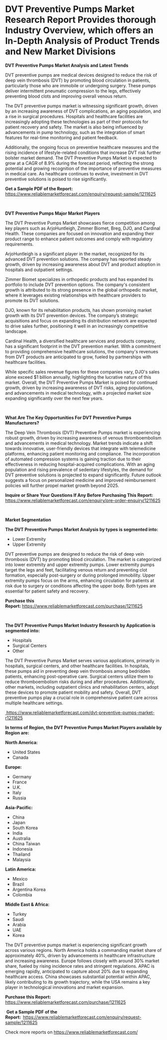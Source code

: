<p><h1>DVT Preventive Pumps Market Research Report Provides thorough Industry Overview, which offers an In-Depth Analysis of Product Trends and New Market Divisions</h1></p><p><strong>DVT Preventive Pumps Market Analysis and Latest Trends</strong></p>
<p><p>DVT preventive pumps are medical devices designed to reduce the risk of deep vein thrombosis (DVT) by promoting blood circulation in patients, particularly those who are immobile or undergoing surgery. These pumps deliver intermittent pneumatic compression to the legs, effectively preventing blood clots and improving overall venous return.</p><p>The DVT preventive pumps market is witnessing significant growth, driven by an increasing awareness of DVT complications, an aging population, and a rise in surgical procedures. Hospitals and healthcare facilities are increasingly adopting these technologies as part of their protocols for patient recovery and safety. The market is also being influenced by advancements in pump technology, such as the integration of smart features for real-time monitoring and patient feedback.</p><p>Additionally, the ongoing focus on preventive healthcare measures and the rising incidence of lifestyle-related conditions that increase DVT risk further bolster market demand. The DVT Preventive Pumps Market is expected to grow at a CAGR of 8.9% during the forecast period, reflecting the strong potential and growing recognition of the importance of preventive measures in medical care. As healthcare continues to evolve, investment in DVT preventive solutions is poised to rise significantly.</p></p>
<p><strong>Get a Sample PDF of the Report:&nbsp;</strong> <a href="https://www.reliablemarketforecast.com/enquiry/request-sample/1211625?utm_campaign=2780&utm_medium=2&utm_source=Github&utm_content=ia&utm_term=24032025&utm_id=dvt-preventive-pumps">https://www.reliablemarketforecast.com/enquiry/request-sample/1211625</a></p>
<p>&nbsp;</p>
<p><strong>DVT Preventive Pumps Major Market Players</strong></p>
<p><p>The DVT Preventive Pumps Market showcases fierce competition among key players such as ArjoHuntleigh, Zimmer Biomet, Breg, DJO, and Cardinal Health. These companies are focused on innovation and expanding their product range to enhance patient outcomes and comply with regulatory requirements. </p><p>ArjoHuntleigh is a significant player in the market, recognized for its advanced DVT prevention solutions. The company has reported steady growth, driven by increasing awareness about DVT and product adoption in hospitals and outpatient settings.</p><p>Zimmer Biomet specializes in orthopedic products and has expanded its portfolio to include DVT prevention options. The company's consistent growth is attributed to its strong presence in the global orthopedic market, where it leverages existing relationships with healthcare providers to promote its DVT solutions.</p><p>DJO, known for its rehabilitation products, has shown promising market growth with its DVT prevention devices. The company’s strategic acquisitions and focus on expanding its distribution network are expected to drive sales further, positioning it well in an increasingly competitive landscape.</p><p>Cardinal Health, a diversified healthcare services and products company, has a significant footprint in the DVT prevention market. With a commitment to providing comprehensive healthcare solutions, the company's revenues from DVT products are anticipated to grow, fueled by partnerships with healthcare facilities.</p><p>While specific sales revenue figures for these companies vary, DJO's sales alone exceed $1 billion annually, highlighting the lucrative nature of this market. Overall, the DVT Preventive Pumps Market is poised for continued growth, driven by increasing awareness of DVT risks, aging populations, and advancements in medical technology, with a projected market size expanding significantly over the next few years.</p></p>
<p>&nbsp;</p>
<p><strong>What Are The Key Opportunities For DVT Preventive Pumps Manufacturers?</strong></p>
<p><p>The Deep Vein Thrombosis (DVT) Preventive Pumps market is experiencing robust growth, driven by increasing awareness of venous thromboembolism and advancements in medical technology. Market trends indicate a shift towards innovative, user-friendly devices that integrate with telemedicine platforms, enhancing patient monitoring and compliance. The incorporation of automated compression systems is gaining traction due to their effectiveness in reducing hospital-acquired complications. With an aging population and rising prevalence of sedentary lifestyles, the demand for DVT preventive solutions is projected to expand significantly. Future outlook suggests a focus on personalized medicine and improved reimbursement policies will further propel market growth beyond 2025.</p></p>
<p><strong>Inquire or Share Your Questions If Any Before Purchasing This Report:</strong> <a href="https://www.reliablemarketforecast.com/enquiry/pre-order-enquiry/1211625?utm_campaign=2780&utm_medium=2&utm_source=Github&utm_content=ia&utm_term=24032025&utm_id=dvt-preventive-pumps">https://www.reliablemarketforecast.com/enquiry/pre-order-enquiry/1211625</a></p>
<p>&nbsp;</p>
<p><strong>Market Segmentation</strong></p>
<p><strong>The DVT Preventive Pumps Market Analysis by types is segmented into:</strong></p>
<p><ul><li>Lower Extremity</li><li>Upper Extremity</li></ul></p>
<p><p>DVT preventive pumps are designed to reduce the risk of deep vein thrombosis (DVT) by promoting blood circulation. The market is categorized into lower extremity and upper extremity pumps. Lower extremity pumps target the legs and feet, facilitating venous return and preventing clot formation, especially post-surgery or during prolonged immobility. Upper extremity pumps focus on the arms, enhancing circulation for patients at risk due to surgery or conditions affecting the upper body. Both types are essential for patient safety and recovery.</p></p>
<p><strong>Purchase this Report:&nbsp;</strong><a href="https://www.reliablemarketforecast.com/purchase/1211625?utm_campaign=2780&utm_medium=2&utm_source=Github&utm_content=ia&utm_term=24032025&utm_id=dvt-preventive-pumps">https://www.reliablemarketforecast.com/purchase/1211625</a></p>
<p>&nbsp;</p>
<p><strong>The DVT Preventive Pumps Market Industry Research by Application is segmented into:</strong></p>
<p><ul><li>Hospitals</li><li>Surgical Centers</li><li>Other</li></ul></p>
<p><p>The DVT Preventive Pumps Market serves various applications, primarily in hospitals, surgical centers, and other healthcare facilities. In hospitals, these pumps aid in preventing deep vein thrombosis among bedridden patients, enhancing post-operative care. Surgical centers utilize them to reduce thromboembolism risks during and after procedures. Additionally, other markets, including outpatient clinics and rehabilitation centers, adopt these devices to promote patient mobility and safety. Overall, DVT preventive pumps play a crucial role in comprehensive patient care across multiple healthcare settings.</p></p>
<p><a href="https://www.reliablemarketforecast.com/dvt-preventive-pumps-market-r1211625?utm_campaign=2780&utm_medium=2&utm_source=Github&utm_content=ia&utm_term=24032025&utm_id=dvt-preventive-pumps">&nbsp;https://www.reliablemarketforecast.com/dvt-preventive-pumps-market-r1211625</a></p>
<p><strong>In terms of Region, the DVT Preventive Pumps Market Players available by Region are:</strong></p>
<p>
    <p> <strong> North America: </strong>
        <ul>
            <li>United States</li>
            <li>Canada</li>
        </ul>
        </p> 
    <p> <strong> Europe: </strong>
        <ul>
            <li>Germany</li>
            <li>France</li>
            <li>U.K.</li>
            <li>Italy</li>
            <li>Russia</li>
        </ul>
        </p> 
    <p> <strong> Asia-Pacific: </strong>
        <ul>
            <li>China</li>
            <li>Japan</li>
            <li>South Korea</li>
            <li>India</li>
            <li>Australia</li>
            <li>China Taiwan</li>
            <li>Indonesia</li>
            <li>Thailand</li>
            <li>Malaysia</li>
        </ul>
        </p> 
    <p> <strong> Latin America: </strong>
        <ul>
            <li>Mexico</li>
            <li>Brazil</li>
            <li>Argentina Korea</li>
            <li>Colombia</li>
        </ul>
        </p> 
    <p> <strong> Middle East & Africa: </strong>
        <ul>
            <li>Turkey</li>
            <li>Saudi</li>
            <li>Arabia</li>
            <li>UAE</li>
            <li>Korea</li>
        </ul>
    </p>
    </p>
<p><p>The DVT preventive pumps market is experiencing significant growth across various regions. North America holds a commanding market share of approximately 40%, driven by advancements in healthcare infrastructure and increasing awareness. Europe follows closely with around 30% market share, fueled by rising incidence rates and stringent regulations. APAC is emerging rapidly, anticipated to capture about 20% due to expanding healthcare access. China showcases substantial potential within APAC, likely contributing to its growth trajectory, while the USA remains a key player in technological innovations and market expansion.</p></p>
<p><strong>Purchase this Report: </strong><a href="https://www.reliablemarketforecast.com/purchase/1211625?utm_campaign=2780&utm_medium=2&utm_source=Github&utm_content=ia&utm_term=24032025&utm_id=dvt-preventive-pumps">https://www.reliablemarketforecast.com/purchase/1211625</a></p>
<p>&nbsp;<strong>Get a Sample PDF of the Report:&nbsp;&nbsp;</strong><a href="https://www.reliablemarketforecast.com/enquiry/request-sample/1211625?utm_campaign=2780&utm_medium=2&utm_source=Github&utm_content=ia&utm_term=24032025&utm_id=dvt-preventive-pumps">https://www.reliablemarketforecast.com/enquiry/request-sample/1211625</a></p>
<p><strong></strong></p>
<p>Check more reports on <a href="https://www.reliablemarketforecast.com/?utm_campaign=2780&utm_medium=2&utm_source=Github&utm_content=ia&utm_term=24032025&utm_id=dvt-preventive-pumps">https://www.reliablemarketforecast.com/</a></p>